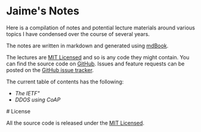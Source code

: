 # Jaime's Notes

Here is a compilation of notes and potential lecture materials around various topics I have condensed over the course of several years.

The notes are written in markdown and generated using [mdBook](https://github.com/rust-lang-nursery/mdBook).

The lectures are [MIT Licensed](https://github.com/jaimejim/lecture/blob/master/LICENSE) and so is any code they might contain. You can find the source code on [GitHub](https://github.com/jaimejim/lecture). Issues and feature requests can be posted on the [GitHub issue tracker](https://github.com/jaimejim/lecture/issues).

The current table of contents has the following:

- *The IETF"*
- *DDOS using CoAP*

# License

All the source code is released under the [MIT Licensed](https://opensource.org/licenses/MIT).
